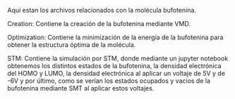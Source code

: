 Aquí estan los archivos relacionados con la molécula bufotenina.

Creation: Contiene la creación de la bufotenina mediante VMD.

Optimization: Contiene la minimización de la energía de la bufotenina para obtener la estructura óptima de la molécula.


STM: Contiene la simulación por STM, donde mediante un jupyter notebook obtenemos los distintos estados de la bufotenina, la densidad electrónica del HOMO y LUMO, la densidad electrónica al aplicar un voltaje de 5V y de -6V y por último, como se verían los estados ocupados y vacios de la bufotenina mediante SMT al aplicar estos voltajes.
